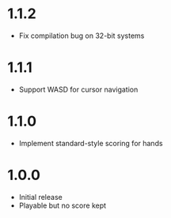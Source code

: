 # 1.1.2

* Fix compilation bug on 32-bit systems

# 1.1.1

* Support WASD for cursor navigation

# 1.1.0

* Implement standard-style scoring for hands

# 1.0.0

* Initial release
* Playable but no score kept
